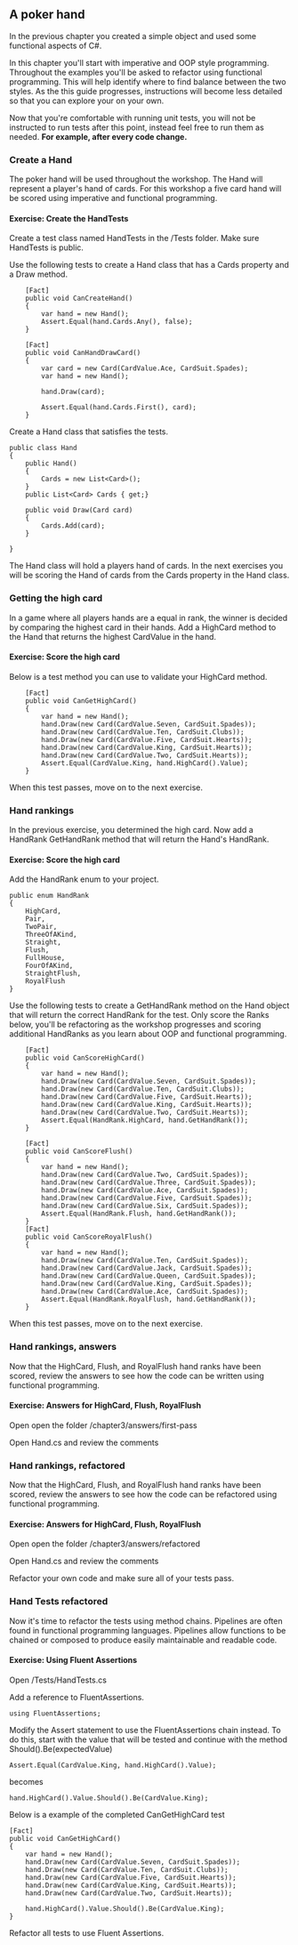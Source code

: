 ## A poker hand

In the previous chapter you created a simple object and used some functional aspects of C#.

In this chapter you'll start with imperative and OOP style programming. Throughout the examples you'll be asked to refactor using functional programming. This will help identify where to find balance between the two styles. As the this guide progresses, instructions will become less detailed so that you can explore your on your own.

Now that you're comfortable with running unit tests, you will not be instructed to run tests after this point, instead feel free to run them as needed. **For example, after every code change.**

### Create a Hand

The poker hand will be used throughout the workshop. The Hand will represent a player's hand of cards. For this workshop a five card hand will be scored using imperative and functional programming.

<h4 class="exercise-start">
    <b>Exercise</b>: Create the HandTests
</h4>

Create a test class named HandTests in the /Tests folder. Make sure HandTests is public.

Use the following tests to create a Hand class that has a Cards property and a Draw method.

        [Fact]
        public void CanCreateHand()
        {
            var hand = new Hand();
            Assert.Equal(hand.Cards.Any(), false);
        }

        [Fact]
        public void CanHandDrawCard()
        {
            var card = new Card(CardValue.Ace, CardSuit.Spades);
            var hand = new Hand();

            hand.Draw(card);

            Assert.Equal(hand.Cards.First(), card);
        }

Create a Hand class that satisfies the tests.

    public class Hand
    {
        public Hand()
        {
            Cards = new List<Card>();
        }
        public List<Card> Cards { get;}

        public void Draw(Card card)
        {
            Cards.Add(card);
        }

    }

The Hand class will hold a players hand of cards. In the next exercises you will be scoring the Hand of cards from the Cards property in the Hand class.

<div class="exercise-end"></div>

### Getting the high card

In a game where all players hands are a equal in rank, the winner is decided by comparing the highest card in their hands. Add a HighCard method to the Hand that returns the highest CardValue in the hand. 

<h4 class="exercise-start">
    <b>Exercise</b>: Score the high card
</h4>

Below is a test method you can use to validate your HighCard method.

        [Fact]
        public void CanGetHighCard()
        {
            var hand = new Hand();
            hand.Draw(new Card(CardValue.Seven, CardSuit.Spades));
            hand.Draw(new Card(CardValue.Ten, CardSuit.Clubs));
            hand.Draw(new Card(CardValue.Five, CardSuit.Hearts));
            hand.Draw(new Card(CardValue.King, CardSuit.Hearts));
            hand.Draw(new Card(CardValue.Two, CardSuit.Hearts));
            Assert.Equal(CardValue.King, hand.HighCard().Value);
        }

When this test passes, move on to the next exercise.

<div class="exercise-end"></div>

### Hand rankings

In the previous exercise, you determined the high card. Now add a HandRank GetHandRank method that will return the Hand's HandRank.

<h4 class="exercise-start">
    <b>Exercise</b>: Score the high card
</h4>

Add the HandRank enum to your project.

    public enum HandRank
    {
        HighCard,
        Pair,
        TwoPair,
        ThreeOfAKind,
        Straight,
        Flush,
        FullHouse,
        FourOfAKind,
        StraightFlush,
        RoyalFlush
    }

Use the following tests to create a GetHandRank method on the Hand object that will return the correct HandRank for the test. Only score the Ranks below, you'll be refactoring as the workshop progresses and scoring additional HandRanks as you learn about OOP and functional programming.

        [Fact]
        public void CanScoreHighCard()
        {
            var hand = new Hand();
            hand.Draw(new Card(CardValue.Seven, CardSuit.Spades));
            hand.Draw(new Card(CardValue.Ten, CardSuit.Clubs));
            hand.Draw(new Card(CardValue.Five, CardSuit.Hearts));
            hand.Draw(new Card(CardValue.King, CardSuit.Hearts));
            hand.Draw(new Card(CardValue.Two, CardSuit.Hearts));
            Assert.Equal(HandRank.HighCard, hand.GetHandRank());
        }

        [Fact]
        public void CanScoreFlush()
        {
            var hand = new Hand();
            hand.Draw(new Card(CardValue.Two, CardSuit.Spades));
            hand.Draw(new Card(CardValue.Three, CardSuit.Spades));
            hand.Draw(new Card(CardValue.Ace, CardSuit.Spades));
            hand.Draw(new Card(CardValue.Five, CardSuit.Spades));
            hand.Draw(new Card(CardValue.Six, CardSuit.Spades));
            Assert.Equal(HandRank.Flush, hand.GetHandRank());
        }
        [Fact]
        public void CanScoreRoyalFlush()
        {
            var hand = new Hand();
            hand.Draw(new Card(CardValue.Ten, CardSuit.Spades));
            hand.Draw(new Card(CardValue.Jack, CardSuit.Spades));
            hand.Draw(new Card(CardValue.Queen, CardSuit.Spades));
            hand.Draw(new Card(CardValue.King, CardSuit.Spades));
            hand.Draw(new Card(CardValue.Ace, CardSuit.Spades));
            Assert.Equal(HandRank.RoyalFlush, hand.GetHandRank());
        }

When this test passes, move on to the next exercise.

<div class="exercise-end"></div>

### Hand rankings, answers

Now that the HighCard, Flush, and RoyalFlush hand ranks have been scored, review the answers to see how the code can be written using functional programming.

<h4 class="exercise-start">
    <b>Exercise</b>: Answers for HighCard, Flush, RoyalFlush
</h4>

Open open the folder /chapter3/answers/first-pass

Open Hand.cs and review the comments

<div class="exercise-end"></div>

### Hand rankings, refactored

<div class="exercise-end"></div>

Now that the HighCard, Flush, and RoyalFlush hand ranks have been scored, review the answers to see how the code can be refactored using functional programming.

<h4 class="exercise-start">
    <b>Exercise</b>: Answers for HighCard, Flush, RoyalFlush
</h4>

Open open the folder /chapter3/answers/refactored

Open Hand.cs and review the comments

Refactor your own code and make sure all of your tests pass.

<div class="exercise-end"></div>

### Hand Tests refactored

Now it's time to refactor the tests using method chains. Pipelines are often found in functional programming languages. Pipelines allow functions to be chained or composed to produce easily maintainable and readable code.

<h4 class="exercise-start">
    <b>Exercise</b>: Using Fluent Assertions
</h4>

Open /Tests/HandTests.cs

Add a reference to FluentAssertions.

    using FluentAssertions;

Modify the Assert statement to use the FluentAssertions chain instead. To do this, start with the value that will be tested and continue with the method Should().Be(expectedValue)

    Assert.Equal(CardValue.King, hand.HighCard().Value);

becomes

    hand.HighCard().Value.Should().Be(CardValue.King);

Below is a example of the completed CanGetHighCard test

    [Fact]
    public void CanGetHighCard()
    {
        var hand = new Hand();
        hand.Draw(new Card(CardValue.Seven, CardSuit.Spades));
        hand.Draw(new Card(CardValue.Ten, CardSuit.Clubs));
        hand.Draw(new Card(CardValue.Five, CardSuit.Hearts));
        hand.Draw(new Card(CardValue.King, CardSuit.Hearts));
        hand.Draw(new Card(CardValue.Two, CardSuit.Hearts));
    
        hand.HighCard().Value.Should().Be(CardValue.King);
    }

Refactor all tests to use Fluent Assertions.
       
<div class="exercise-end"></div>